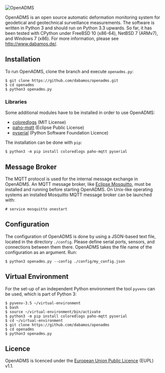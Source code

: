 ![OpenADMS](http://www.dabamos.de/github/openadms.png)

OpenADMS is an open source automatic deformation monitoring system for
geodetical and geotechnical surveillance measurements. The software is written
in Python 3 and should run on Python 3.3 upwards. So far, it has been tested
with CPython under FreeBSD 10 (x86-64), NetBSD 7 (ARMv7), and Windows 7 (x86).
For more information, please see http://www.dabamos.de/.

## Installation
To run OpenADMS, clone the branch and execute `openadms.py`:

```
$ git clone https://github.com/dabamos/openadms.git
$ cd openadms
$ python3 openadms.py
```

### Libraries
Some additional modules have to be installed in order to use OpenADMS:

* [coloredlogs](https://pypi.python.org/pypi/coloredlogs) (MIT License)
* [paho-mqtt](https://pypi.python.org/pypi/paho-mqtt) (Eclipse Public License)
* [pyserial](https://pypi.python.org/pypi/pyserial) (Python Software Foundation Licence)

The installation can be done with `pip`:

```
$ python3 -m pip install coloredlogs paho-mqtt pyserial
```
## Message Broker
The MQTT protocol is used for the internal message exchange in OpenADMS. An MQTT
message broker, like [Eclipse Mosquitto](http://mosquitto.org/), must be
installed and running before starting OpenADMS. On Unix-like operating systems
an installed Mosquitto MQTT message broker can be launched with:

```
# service mosquitto onestart
```

## Configuration
The configuration of OpenADMS is done by using a JSON-based text file, located
in the directory `./config`. Please define serial ports, sensors, and connections
between them there. OpenADMS takes the file name of the configuration as an
argument. Run:

```
$ python3 openadms.py --config ./config/my_config.json
```

## Virtual Environment
For the set-up of an independent Python environment the tool `pyvenv` can be
used, which is part of Python 3:

```
$ pyvenv-3.5 ~/virtual-environment
$ bash
$ source ~/virtual-environment/bin/activate
$ python3 -m pip install coloredlogs paho-mqtt pyserial
$ cd ~/virtual-environment
$ git clone https://github.com/dabamos/openadms
$ cd openadms
$ python3 openadms.py
```

## Licence
OpenADMS is licenced under the [European Union Public
Licence](https://joinup.ec.europa.eu/community/eupl/og_page/eupl) (EUPL) v1.1.

